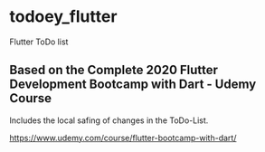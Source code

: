 # todoey_flutter

Flutter ToDo list

## Based on the Complete 2020 Flutter Development Bootcamp with Dart - Udemy Course

Includes the local safing of changes in the ToDo-List.

https://www.udemy.com/course/flutter-bootcamp-with-dart/
